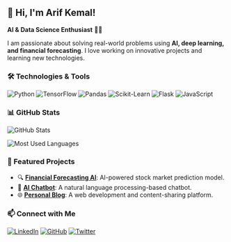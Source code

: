 ## 🚀 Hi, I'm Arif Kemal!

**AI & Data Science Enthusiast** 🧠💡

I am passionate about solving real-world problems using **AI, deep learning, and financial forecasting**. I love working on innovative projects and learning new technologies.

### 🛠 Technologies & Tools

![Python](https://img.shields.io/badge/Python-3776AB?style=for-the-badge&logo=python&logoColor=white)
![TensorFlow](https://img.shields.io/badge/TensorFlow-FF6F00?style=for-the-badge&logo=tensorflow&logoColor=white)
![Pandas](https://img.shields.io/badge/Pandas-150458?style=for-the-badge&logo=pandas&logoColor=white)
![Scikit-Learn](https://img.shields.io/badge/Scikit%20Learn-F7931E?style=for-the-badge&logo=scikit-learn&logoColor=white)
![Flask](https://img.shields.io/badge/Flask-000000?style=for-the-badge&logo=flask&logoColor=white)
![JavaScript](https://img.shields.io/badge/JavaScript-F7DF1E?style=for-the-badge&logo=javascript&logoColor=black)

### 📊 GitHub Stats

![GitHub Stats](https://github-readme-stats.vercel.app/api?username=arifkemal&show_icons=true&theme=rose)

![Most Used Languages](https://github-readme-stats.vercel.app/api/top-langs/?username=arifkemal&layout=compact&theme=rose)

### 📌 Featured Projects

- 🔍 **[Financial Forecasting AI](https://github.com/arifkemal/fintech-ai)**: AI-powered stock market prediction model.
- 💬 **[AI Chatbot](https://github.com/arifkemal/chatbot)**: A natural language processing-based chatbot.
- 🌐 **[Personal Blog](https://github.com/arifkemal/personal-blog)**: A web development and content-sharing platform.

### 📫 Connect with Me

[![LinkedIn](https://img.shields.io/badge/LinkedIn-0077B5?style=for-the-badge&logo=linkedin&logoColor=white)](https://www.linkedin.com/in/arif-kemal-erdönmez-8b3055220/)
[![GitHub](https://img.shields.io/badge/GitHub-100000?style=for-the-badge&logo=github&logoColor=white)](https://github.com/arifkemal)
[![Twitter](https://img.shields.io/badge/Twitter-1DA1F2?style=for-the-badge&logo=twitter&logoColor=white)](https://twitter.com/ake1611)
